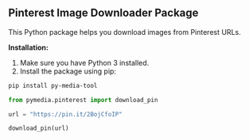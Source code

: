 ## Pinterest Image Downloader Package

This Python package helps you download images from Pinterest URLs.

**Installation:**

1. Make sure you have Python 3 installed.
2. Install the package using pip:

```bash
pip install py-media-tool
```


``` python
from pymedia.pinterest import download_pin

url = "https://pin.it/2BojCfoIP"

download_pin(url)
```
